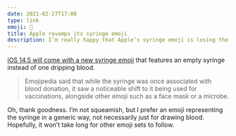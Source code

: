 ```yaml
---
date: 2021-02-27T17:00
type: link
emoji: 💉
title: Apple revamps its syringe emoji
description: I’m really happy that Apple’s syringe emoji is losing the dripping blood in iOS 14.5. Hopefully other emoji sets follow suite as soon as possible.
---
```


[iOS 14.5 will come with a new syringe emoji][link] that features an empty syringe instead of one dripping blood.

> Emojipedia said that while the syringe was once associated with blood donation, it saw a noticeable shift to it being used for vaccinations, alongside other emoji such as a face mask or a microbe.

Oh, thank goodness. I’m not squeamish, but I prefer an emoji representing the syringe in a generic way, not necessarily just for drawing blood. Hopefully, it won’t take long for other emoji sets to follow.

[link]: https://www.bbc.com/news/technology-56099162
